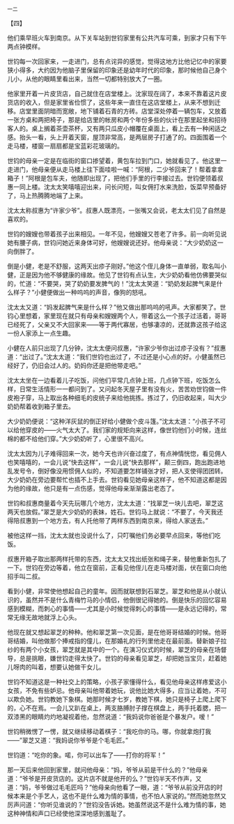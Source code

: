     一二 

   【四】

   他们乘早班火车到南京。从下关车站到世钧家里有公共汽车可乘，到家才只有下午两点钟模样。

   世钧每一次回家来，一走进门，总有点诧异的感觉，觉得这地方比他记忆中的家要狭小得多，大约因为他脑子里保留的印象还是幼年时代的印象，那时候他自己身个儿小，从他的眼睛里看出来，当然一切都特别放大了一圈。

   他家里开着一片皮货店，自己就住在店堂楼上。沈家现在阔了，本来不靠着这片皮货店的收入，但是家里省俭惯了，这些年来一直住在这店堂楼上，从来不想到迁移。店堂里面阴暗而宽敞，地下铺着石青的方砖。店堂深处停着一辆包车，又放着一张方桌和两把椅子，那是给店里的帐房和两个年份多些的伙计在那里起坐和招待客人的。桌上搁着茶壶茶杯，又有两只瓜皮小帽覆在桌面上，看上去有一种闲适之感。抬头一看，头上开着天窗，屋顶非常高，是两层房子打通了的。四面围着一个走马楼，楼窗一扇扇都是宝蓝彩花玻璃的。

   世钧的母亲一定是在临街的窗口掺望着，黄包车拉到门口，她就看见了。他这里一走进门，他母亲便从走马楼上往下面哇啦一喊：“阿根，二少爷回来了！帮着拿拿箱子！”阿根是包车夫，他随即出现了，把他们手里的行李接过去。世钧便领着叔惠一同上楼。沈太太笑嘻嘻迎出来，问长问短，叫女佣打水来洗脸，饭菜早预备好了，马上热腾腾地端了上来。

   沈太太称叔惠为“许家少爷”。叔惠人既漂亮，一张嘴又会说，老太太们见了自然是喜欢的。

   世钧的嫂嫂也带着孩子出来相见。一年不见，他嫂嫂又苍老了许多。前一向听见说她有腰子病，世钧问她近来身体可好，他嫂嫂说还好。他母亲说：“大少奶奶这一向倒胖了。

   倒是小健，老是不舒服，这两天出疹子刚好。”他这个侄儿身体一直单弱，取名叫小健，正是因为他不够健康的缘故。他见了世钧有点认生，大少奶奶看他仿佛要哭似的，忙道：“不要哭，哭了奶奶要发脾气的！”沈太太笑道：“奶奶发起脾气来是什么样子？”小健便做出一种呜呜的声音，像狗的怒吼。

   沈太太又道：“妈发起脾气来是什么样？”他又做出那呜呜的吼声。大家都笑了。世钧心里想着，家里现在就只有母亲和嫂嫂两个人，带着这么一个孩子过活着，哥哥已经死了，父亲又不大回家来——等于两代寡居，也够凄凉的，还就靠这孩子给这一份人家添上一点生趣。

   小健在人前只出现了几分钟，沈太太便问叔惠，“许家少爷你出过疹子没有？”叔惠道：“出过了。”沈太太道：“我们世钧也出过了，不过还是小心点的好。小健虽然已经好了，仍旧会过人的。奶妈你还是把他带走吧。”

   沈太太坐在一边看着儿子吃饭，问他们平常几点钟上班，几点钟下班，吃饭怎么样，日常生活情形一一都问到了。又问起冬天屋子里有没有火，苦苦劝世钧做一件皮袍子穿，马上取出各种细毛的皮统子来给他挑拣。拣过了，仍旧收起来，叫大少奶奶帮着收到箱子里去。

   大少奶奶便说：“这种洋灰鼠的倒正好给小健做个皮斗篷。”沈太太道：“小孩子不可以给他穿皮的——火气太大了。我们家的规矩向来这样，像世钧他们小时候，连丝棉的都不给他们穿。”大少奶奶听了，心里很不高兴。

   沈太太因为儿子难得回来一次，她今天也许兴奋过度了，有点神情恍惚，看见佣人也笑嘻嘻的，一会儿说“快去这样”，一会儿说“快去那样”，颠三倒四，跑出跑进地乱发号令，倒好像没用惯佣人似的，不知道要怎样铺张才好，把人支使得团团转。大少奶奶在旁边要帮忙也插不上手去。世钧看见她母亲这样子，他不知道这都是因为他的缘故，他只是有一点伤感，觉得他母亲渐渐露出老态了。

   世钧和叔惠商量着今天先玩哪几个地方，沈太太道：“找翠芝一块儿去吧，翠芝这两天也放假。”翠芝是大少奶奶的表妹，姓石。世钧马上就说：“不要了，今天我还得陪叔惠到一个地方去，有人托他带了两样东西到南京来，得给人家送去。”

   被他这样一挡，沈太太就也没说什么了，只叮嘱他们务必要早点回来，等他们吃饭。

   叔惠开箱子取出那两样托带的东西，沈太太又找出纸张和绳子来，替他重新包扎了一下。世钧在旁边等着，他立在窗前，正看见他侄儿在走马楼对面，伏在窗口向他招手叫二叔。

   看到小健，非常使他想起自己的童年。因而就联想到石翠芝。翠芝和他是从小就认识的，虽然并不是什么青梅竹马的小情侣，他倒很记得她的。倒是快乐的回忆容易感到模糊，而刺心的事情——尤其是小时候觉得刺心的事情——是永远记得的，常常无缘无故地就浮上心头。

   他现在就又想起翠芝的种种。他和翠芝第一次见面，是在他哥哥结婚的时候。他哥哥结婚，叫他做那个捧戒指的僮儿，在那婚礼的行列里他走在最前面。替新娘子拉纱的有两个小女孩，翠芝就是其中的一个。在演习仪式的时候，翠芝的母亲在场督导，总是挑眼，嫌世钧走得太快了。世钧的母亲看见翠芝，却把她当宝贝，赶着她儿呀肉的叫着，想要认她做干女儿。

   世钧不知道这是一种社交上的策略，小孩子家懂得什么，看见他母亲这样疼爱这小女孩，不免有些妒忌。他母亲叫他带着她玩，说他比她大得多，应当让着她，不可以欺负她。世钧教她下象棋。她那时候才七岁，教她下棋，她只是椅子上爬上爬下的，心不在焉。一会儿又趴在桌上，两支胳膊肘子撑在棋盘上，两手托着腮，把一双漆黑的眼睛灼灼地凝视着他，忽然说道：“我妈说你爸爸是个暴发户。嗳！”

   世钧稍微愣了一愣，就又继续移动着棋子：“我吃你的马。哪，你就拿炮打我——”翠芝又道：“我妈说你爷爷是个毛毛匠。”

   世钧道：“吃你的象。喏，你可以出车了——打你的将军！”

   那一天后来他回到家里，就问他母亲：“妈，爷爷从前是干什么的？”他母亲道：“爷爷是开皮货店的。这片店不就是他开的么？”世钧半天不作声，又道：“妈，爷爷做过毛毛匠吗？”他母亲向他看了一眼，道：“爷爷从前没开店的时候本来是个手艺人，这也不是什么难为情的事情，也不怕人家说的。”然而她忽然又厉声问道：“你听见谁说的？”世钧没告诉她。她虽然说这不是什么难为情的事，她这种神情和声口已经使他深深地感到羞耻了。

